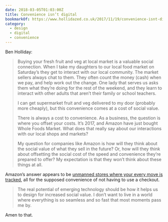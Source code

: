 ```yaml
---
date: 2018-03-05T01:03:00Z
title: Convenience isn’t digital
bookmarkOf: https://www.hollidazed.co.uk/2017/11/19/convenience-isnt-digital/
category:
  - design
  - digital
  - convenience
---
```


Ben Holliday:

> Buying your fresh fruit and veg at local market is a valuable social connection. When I take my daughters to our local food market on Saturday’s they get to interact with our local community. The market sellers always chat to them. They often count the money (cash) when we pay, and help work out the change. One lady that serves us asks them what they’re doing for the rest of the weekend, and they learn to interact with other adults that aren’t their family or school teachers.
>
> I can get supermarket fruit and veg delivered to my door (probably more cheaply), but this convenience comes at a cost of social value.
>
> There is always a cost to convenience. As a business, the question is where you offset your costs. It’s 2017, and Amazon have just bought Whole Foods Market. What does that really say about our interactions with our local shops and markets?
>
> My question for companies like Amazon is how will they think about the social value of what they sell in the future? Or, how will they think about offsetting the social cost of the speed and convenience they’re prepared to offer? My expectation is that they won’t think about these things at all.

Amazon’s answer appears to be [unmanned stores where your every move is tracked][1], all for the supposed convenience of not having to use a checkout.

> The real potential of emerging technology should be how it helps us to design for increased social value. I don’t want to live in a world where everything is so seamless and so fast that most moments pass me by.

Amen to that.

[1]: https://www.theguardian.com/business/2016/dec/05/amazon-go-store-seattle-checkouts-account
